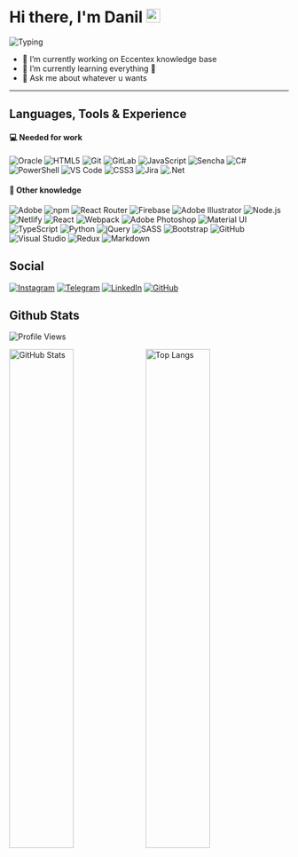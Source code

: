 # Hi there, I'm Danil <img src="https://raw.githubusercontent.com/MartinHeinz/MartinHeinz/master/wave.gif" width="25px">

![Typing](https://readme-typing-svg.herokuapp.com?color=%2374859C50&vCenter=true&width=500&height=25&lines=Husband%2C+Father%2C+Developer+from+Russia!!!)

- 🔭 I’m currently working on Eccentex knowledge base
- 🌱 I’m currently learning everything 🤯
- 💬 Ask me about whatever u wants

---

## Languages, Tools & Experience

#### 💻 Needed for work

![Oracle](https://img.shields.io/badge/Oracle-F80000?logo=oracle&logoColor=ef1311&color=111&style=flat)
![HTML5](https://img.shields.io/badge/HTML5-E34F26?logo=html5&color=111&style=flat)
![Git](https://img.shields.io/badge/Git-F05032?logo=git&color=111&style=flat)
![GitLab](https://img.shields.io/badge/GitLab-%23181717.svg?style=for-the-badge&logo=gitlab&color=111&style=flat)
![JavaScript](https://img.shields.io/badge/JavaScript-%23323330.svg?style=for-the-badge&logo=javascript&logoColor=F7DF1E&color=111&style=flat)
![Sencha](https://img.shields.io/badge/Sencha-86BC40?logo=sencha&logoColor=89ba4b&color=111&style=flat)
![C#](https://img.shields.io/badge/C%23-%23239120.svg?style=for-the-badge&logo=csharp&logoColor=2e912b&color=111&style=flat)
![PowerShell](https://img.shields.io/badge/PowerShell-5391FE?logo=powershell&color=111&style=flat)
![VS Code](https://img.shields.io/badge/VS%20Code-007ACC?logo=visualstudiocode&logoColor=067ac8&color=111&style=flat)
![CSS3](https://img.shields.io/badge/CSS3-1572B6?logo=css3&logoColor=1974b6&color=111&style=flat)
![Jira](https://img.shields.io/badge/Jira-%230A0FFF.svg?style=for-the-badge&logo=jira&logoColor=0655c9&color=111&style=flat)
![.Net](https://img.shields.io/badge/.NET-5C2D91?style=for-the-badge&logo=.net&logoColor=9656ec&color=111&style=flat)

<!--
![Oracle](https://img.shields.io/badge/Oracle-F80000?logo=oracle&logoColor=white&style=flat)
![HTML5](https://img.shields.io/badge/HTML5-E34F26?logo=html5&logoColor=white&style=flat)
![Git](https://img.shields.io/badge/Git-F05032?logo=git&logoColor=white&style=flat)
![JavaScript](https://img.shields.io/badge/JavaScript-%23323330.svg?style=for-the-badge&logo=javascript&logoColor=white&color=f69b11&style=flat)
![Sencha](https://img.shields.io/badge/Sencha-86BC40?logo=sencha&logoColor=white&style=flat)
![C#](https://img.shields.io/badge/C%23-%23239120.svg?style=for-the-badge&logo=c-sharp&logoColor=white&style=flat)
![PowerShell](https://img.shields.io/badge/PowerShell-5391FE?logo=powershell&logoColor=white&color=3ba6f4&style=flat)
![CSS3](https://img.shields.io/badge/CSS3-1572B6?logo=css3&logoColor=white&style=flat)
![VS Code](https://img.shields.io/badge/VS%20Code-007ACC?logo=visualstudiocode&logoColor=white&style=flat)
![Jira](https://img.shields.io/badge/Jira-%230A0FFF.svg?style=for-the-badge&logo=jira&logoColor=white&style=flat)
![.Net](https://img.shields.io/badge/.NET-5C2D91?style=for-the-badge&logo=.net&logoColor=white&color=5a25a1&style=flat)
![GitLab](https://img.shields.io/badge/GitLab-%23181717.svg?style=for-the-badge&logo=gitlab&logoColor=white&color=111&style=flat)
-->

#### 🧠 Other knowledge

![Adobe](https://img.shields.io/badge/Adobe-F00?logo=adobe&logoColor=fd1404&color=111&style=flat)
![npm](https://img.shields.io/badge/npm-CB3837?logo=npm&logoColor=fff&color=111&style=flat)
![React Router](https://img.shields.io/badge/React_Router-CA4245?style=for-the-badge&logo=react-router&color=111&style=flat)
![Firebase](https://img.shields.io/badge/Firebase-%23039BE5.svg?style=for-the-badge&logo=firebase&logoColor=f59a11&color=111&style=flat)
![Adobe Illustrator](https://img.shields.io/badge/Illustrator-FF9A00?logo=adobeillustrator&logoColor=f59a11&color=111&style=flat)
![Node.js](https://img.shields.io/badge/Node.js-393?logo=nodedotjs&color=111&style=flat)
![Netlify](https://img.shields.io/badge/Netlify-00C7B7?logo=netlify&color=111&style=flat)
![React](https://img.shields.io/badge/React-%2320232a.svg?style=for-the-badge&logo=react&logoColor=61DAFB&color=111&style=flat)
![Webpack](https://img.shields.io/badge/Webpack-8DD6F9?logo=webpack&color=111&style=flat)
![Adobe Photoshop](https://img.shields.io/badge/Photoshop-31A8FF?logo=adobephotoshop&color=111&style=flat)
![Material UI](https://img.shields.io/badge/Material%20UI-%230081CB.svg?style=for-the-badge&logo=material-ui&logoColor=0682c8&color=111&style=flat)
![TypeScript](https://img.shields.io/badge/TypeScript-3178C6?logo=typescript&color=111&style=flat)
![Python](https://img.shields.io/badge/Python-%2314354C.svg?style=for-the-badge&logo=python&color=111&style=flat)
![jQuery](https://img.shields.io/badge/jQuery-%230769AD.svg?style=for-the-badge&logo=jquery&logoColor=0c66a5&color=111&style=flat)
![SASS](https://img.shields.io/badge/SASS-hotpink.svg?style=for-the-badge&logo=SASS&color=111&style=flat)
![Bootstrap](https://img.shields.io/badge/Bootstrap-%23563D7C.svg?style=for-the-badge&logo=bootstrap&color=111&style=flat)
![GitHub](https://img.shields.io/badge/github-%23121011.svg?style=for-the-badge&logo=github&logoColor=7040AA&color=111&style=flat)
![Visual Studio](https://img.shields.io/badge/Visual%20Studio-5C2D91?logo=visualstudio&logoColor=5e3291&color=111&style=flat)
![Redux](https://img.shields.io/badge/Redux-%23593d88.svg?style=for-the-badge&logo=redux&logoColor=835fbc&color=111&style=flat)
![Markdown](https://img.shields.io/badge/Markdown-000?logo=markdown&logoColor=white&color=111&style=flat)

<!--
![Adobe](https://img.shields.io/badge/Adobe-F00?logo=adobe&logoColor=white&style=flat)
![npm](https://img.shields.io/badge/npm-CB3837?logo=npm&logoColor=fff&style=flat)
![React Router](https://img.shields.io/badge/React_Router-CA4245?style=for-the-badge&logo=react-router&logoColor=white&style=flat)
![Firebase](https://img.shields.io/badge/Firebase-%23039BE5.svg?style=for-the-badge&logo=firebase&logoColor=ffd000&color=ff7139&style=flat)
![Adobe Illustrator](https://img.shields.io/badge/Adobe%20Illustrator-FF9A00?logo=adobeillustrator&logoColor=white&style=flat)
![Node.js](https://img.shields.io/badge/Node.js-393?logo=nodedotjs&logoColor=white&style=flat)
![Netlify](https://img.shields.io/badge/Netlify-00C7B7?logo=netlify&logoColor=white&color=23bcb3&style=flat)
![React](https://img.shields.io/badge/React-%2320232a.svg?style=for-the-badge&logo=react&logoColor=white&color=3ed5ff&style=flat)
![React](https://img.shields.io/badge/React-%2320232a.svg?style=for-the-badge&logo=react&logoColor=61DAFB&style=flat)
![Adobe Photoshop](https://img.shields.io/badge/Adobe%20Photoshop-31A8FF?logo=adobephotoshop&logoColor=white&style=flat)
![Material UI](https://img.shields.io/badge/Material%20UI-%230081CB.svg?style=for-the-badge&logo=material-ui&logoColor=white&style=flat)
![TypeScript](https://img.shields.io/badge/TypeScript-3178C6?logo=typescript&logoColor=white&style=flat)
![Python](https://img.shields.io/badge/Python-%2314354C.svg?style=for-the-badge&logo=python&logoColor=ffc83d&color=3570a2&style=flat)
![jQuery](https://img.shields.io/badge/jQuery-%230769AD.svg?style=for-the-badge&logo=jquery&logoColor=white&style=flat)
![Webpack](https://img.shields.io/badge/Webpack-8DD6F9?logo=webpack&logoColor=b0e3ff&color=004e8a&style=flat)
![SASS](https://img.shields.io/badge/SASS-hotpink.svg?style=for-the-badge&logo=SASS&logoColor=white&color=ce6b9e&style=flat)
![GitHub](https://img.shields.io/badge/github-%23121011.svg?style=for-the-badge&logo=github&logoColor=white&color=7040AA&style=flat)
![Visual Studio](https://img.shields.io/badge/Visual%20Studio-5C2D91?logo=visualstudio&logoColor=white&color=5a25a1&style=flat)
![Bootstrap](https://img.shields.io/badge/Bootstrap-%23563D7C.svg?style=for-the-badge&logo=bootstrap&logoColor=white&color=5a25a1&style=flat)
![Redux](https://img.shields.io/badge/Redux-%23593d88.svg?style=for-the-badge&logo=redux&logoColor=white&color=5a25a1&style=flat)
![Markdown](https://img.shields.io/badge/Markdown-000?logo=markdown&logoColor=3ba6f4&style=flat)
-->

## Social

[![Instagram](https://img.shields.io/badge/Instagram-%23E4405F.svg?style=for-the-badge&logo=Instagram&color=111&style=flat)](https://www.instagram.com/danil_ej9)
[![Telegram](https://img.shields.io/badge/Telegram-2CA5E0?style=for-the-badge&logo=telegram&color=111&style=flat)](https://t.me/RezniDa)
[![LinkedIn](https://img.shields.io/badge/linkedin-%230077B5.svg?style=for-the-badge&logo=linkedin&logoColor=0e78b0&color=111&style=flat)](https://www.linkedin.com/in/dani-dani)
[![GitHub](https://img.shields.io/badge/github-%23121011.svg?style=for-the-badge&logo=github&logoColor=7040AA&color=111&style=flat)](https://github.com/CrappyCodeMaker)

## Github Stats

![Profile Views](https://komarev.com/ghpvc/?username=CrappyCodeMaker&&label=PROFILE+VIEWS&logoColor=111&color=ffc83d&style=flat)

<img src="https://github-readme-stats.vercel.app/api?username=CrappyCodeMaker&bg_color=DEG,22272EEE,11171E90&title_color=89ba4b&text_color=b9c4cf&icon_color=ffc83d&border_radius=10&line_height=30&include_all_commits=true&hide_border=true&hide_title=false&show_icons=true&count_private=true&hide=contribs,prs&custom_title=CrappyCodeMaker's+stats&hide_title=true" width="48%" alt="GitHub Stats"> <img src="https://github-readme-stats.vercel.app/api/top-langs/?username=CrappyCodeMaker&bg_color=DEG,22272EEE,11171E90&title_color=EEEEEE&text_color=b9c4cf&icon_color=ffc83d&card_width=350&border_radius=10&line_height=25&hide_border=true&hide_title=false&show_icons=true&count_private=true&layout=compact&custom_title=Most+used+langs&hide_title=true" width="48%" alt="Top Langs">

<!--
Hey folks! 👋
My name is Anton. I've been using GitHub to host my repos for many years. And I always feel like it doesn't provide me with the full picture statistics-wise.

🤔 Feeling the same? 🚀 Try Ÿ HŸPE to learn what's going on with your professional profile! You'll get improved statistics on your profile views, your followers, repositories traffic, stars and more! The roadmap has a number of useful features to come!

In case you would simply like a public badge to count your visitors, try GitHub Profile Views Counter.

-->
